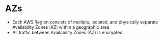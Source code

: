 # AZs

- Each AWS Region consists of multiple, isolated, and physically separate Availability Zones (AZ) within a geographic area
- All traffic between Availability Zones (AZ) is encrypted
